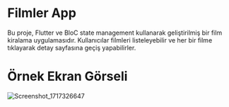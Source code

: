 # Filmler App

Bu proje, Flutter ve BloC state management kullanarak geliştirilmiş bir film kiralama uygulamasıdır. Kullanıcılar filmleri listeleyebilir ve her bir filme tıklayarak detay sayfasına geçiş yapabilirler.

# Örnek Ekran Görseli 

![Screenshot_1717326647](https://github.com/gamzeyas/filmler_app/assets/148863631/a211ff03-efa4-40d7-8b26-ff203ce0ba35)
